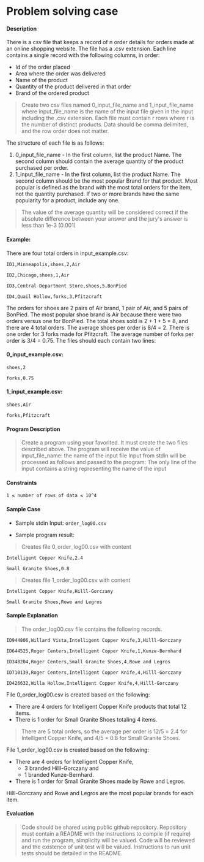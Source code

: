 # Problem solving case

#### Description
There is a csv file that keeps a record of n order details for orders made at an online
shopping website. The file has a .csv extension.
Each line contains a single record with the following columns, in order:
* Id of the order placed
* Area where the order was delivered
* Name of the product
* Quantity of the product delivered in that order
* Brand of the ordered product

> Create two csv files named 0_input_file_name and 1_input_file_name where input_file_name
is the name of the input file given in the input including the .csv extension. Each file must
contain r rows where r is the number of distinct products. Data should be comma delimited,
and the row order does not matter.

The structure of each file is as follows:
1. 0_input_file_name - In the first column, list the product Name. The second column
should contain the average quantity of the product purchased per order.
2. 1_input_file_name - In the first column, list the product Name. The second column
should be the most popular Brand for that product. Most popular is defined as the brand
with the most total orders for the item, not the quantity purchased. If two or more brands
have the same popularity for a product, include any one.

> The value of the average quantity will be considered correct if the absolute difference
between your answer and the jury's answer is less than 1e-3 (0.001)

#### Example:
There are four total orders in input_example.csv:

```
ID1,Minneapolis,shoes,2,Air

ID2,Chicago,shoes,1,Air

ID3,Central Department Store,shoes,5,BonPied

ID4,Quail Hollow,forks,3,Pfitzcraft
```

The orders for shoes are 2 pairs of Air brand, 1 pair of Air, and 5 pairs of BonPied. The most
popular shoe brand is Air because there were two orders versus one for BonPied. The total
shoes sold is 2 + 1 + 5 = 8, and there are 4 total orders. The average shoes per order is 8/4
= 2. There is one order for 3 forks made for Pfitzcraft. The average number of forks per order
is 3/4 = 0.75. The files should each contain two lines:

#### 0_input_example.csv:
```
shoes,2

forks,0.75
```

#### 1_input_example.csv:
```
shoes,Air

forks,Pfitzcraft
```

#### Program Description
> Create a program using your favorited. It must create the two files described above.
The program will receive the value of input_file_name: the name of the input file
Input from stdin will be processed as follows and passed to the program:
The only line of the input contains a string representing the name of the input

#### Constraints
``` 1 ≤ number of rows of data ≤ 10^4 ```

#### Sample Case
* Sample stdin Input:
``` order_log00.csv ```

* Sample program result:
> Creates file 0_order_log00.csv with content
```
Intelligent Copper Knife,2.4

Small Granite Shoes,0.8
```

> Creates file 1_order_log00.csv with content
```
Intelligent Copper Knife,Hilll-Gorczany

Small Granite Shoes,Rowe and Legros
```

#### Sample Explanation
> The order_log00.csv file contains the following records.
```
ID944806,Willard Vista,Intelligent Copper Knife,3,Hilll-Gorczany

ID644525,Roger Centers,Intelligent Copper Knife,1,Kunze-Bernhard

ID348204,Roger Centers,Small Granite Shoes,4,Rowe and Legros

ID710139,Roger Centers,Intelligent Copper Knife,4,Hilll-Gorczany

ID426632,Willa Hollow,Intelligent Copper Knife,4,Hilll-Gorczany
```

File 0_order_log00.csv is created based on the following:
* There are 4 orders for Intelligent Copper Knife products that total 12 items.
* There is 1 order for Small Granite Shoes totaling 4 items.

> There are 5 total orders, so the average per order is 12/5 = 2.4 for Intelligent Copper Knife,
and 4/5 = 0.8 for Small Granite Shoes.

File 1_order_log00.csv is created based on the following:
* There are 4 orders for Intelligent Copper Knife,
  * 3 branded Hilll-Gorczany and
  * 1 branded Kunze-Bernhard.
* There is 1 order for Small Granite Shoes made by Rowe and Legros.

Hilll-Gorczany and Rowe and Legros are the most popular brands for each item.

#### Evaluation
> Code should be shared using public github repository.
Repository must contain a README with the instructions to compile (if require) and run the
program, simplicity will be valued.
Code will be reviewed and the existence of unit test will be valued. Instructions to run unit
tests should be detailed in the README.
